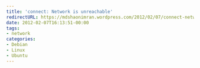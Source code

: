 ```yaml
---
title: 'connect: Network is unreachable'
redirectURL: https://mdshaonimran.wordpress.com/2012/02/07/connect-network-is-unreachable/
date: 2012-02-07T16:13:51-00:00
tags:
- network
categories:
- Debian
- Linux
- Ubuntu
---
```


